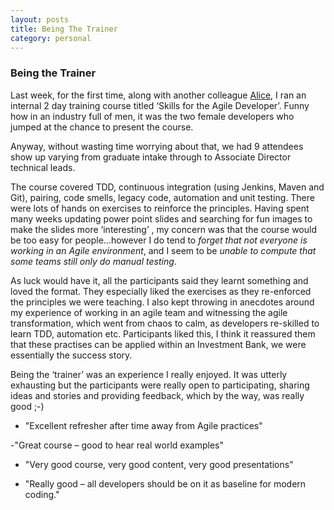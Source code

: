```yaml
---
layout: posts
title: Being The Trainer
category: personal
---
```


### Being the Trainer

Last week, for the first time, along with another colleague [Alice](https://www.twitter.com/solsila), I ran an internal 2 day training course titled ‘Skills for the Agile Developer’.  Funny how in an industry full of men, it was the two female developers who jumped at the chance to present the course. 

<!--break--> 
Anyway, without wasting time worrying about that, we had 9 attendees show up varying from graduate intake through to Associate Director technical leads.  

 

The course covered TDD, continuous integration (using Jenkins, Maven and Git), pairing, code smells, legacy code, automation and unit testing. There were lots of hands on exercises to reinforce the principles.  Having spent many weeks updating power point slides and searching for fun images to make the slides more ‘interesting’ , my concern was that the course would be too easy for people...however I do tend to _forget that not everyone is working in an Agile environment_, and I seem to be _unable to compute that some teams still only do manual testing_. 

As luck would have it, all the participants said they learnt something and loved the format. They especially liked the exercises as they re-enforced the principles we were teaching. I also kept throwing in anecdotes around my experience of working in an agile team and witnessing the agile transformation, which went from chaos to calm, as developers re-skilled to learn TDD, automation etc. Participants liked this, I think it reassured them that these practises can be applied within an Investment Bank, we were essentially the success story.

 

Being the ‘trainer’ was an experience I really enjoyed.  It was utterly exhausting but the participants were really open to participating, sharing ideas and stories and providing feedback, which by the way, was really good ;-)

- "Excellent refresher after time away from Agile practices"

-"Great course – good to hear real world examples"

- "Very good course, very good content, very good presentations"

- "Really good – all developers should be on it as baseline for modern coding."
